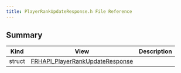 ```yaml
---
title: PlayerRankUpdateResponse.h File Reference
---
```


## Summary
| Kind | View | Description |
|------|------|-------------|
|struct|[FRHAPI_PlayerRankUpdateResponse](/unreal-plugins/all/structfrhapi__playerrankupdateresponse/#structFRHAPI__PlayerRankUpdateResponse)||
